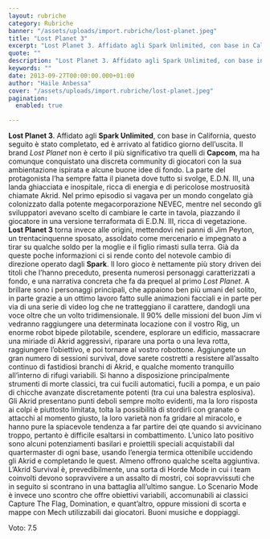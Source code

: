 ```yaml
---
layout: rubriche
category: Rubriche
banner: "/assets/uploads/import.rubriche/lost-planet.jpeg"
title: "Lost Planet 3"
excerpt: "Lost Planet 3. Affidato agli Spark Unlimited, con base in California, questo seguito è stato completato, ed è arrivato al fatidico giorno dell’uscita.  Il brand Lost Planet non è certo il più significativo tra quelli di Capcom, ma ha comunque conquistato una discreta community di giocatori con la sua ambientazione ispirata e alcune buone idee di fondo. La parte [&hellip"
quote: ""
description: "Lost Planet 3. Affidato agli Spark Unlimited, con base in California, questo seguito è stato completato, ed è arrivato al fatidico giorno dell’uscita.  Il brand Lost Planet non è certo il più significativo tra quelli di Capcom, ma ha comunque conquistato una discreta community di giocatori con la sua ambientazione ispirata e alcune buone idee di fondo. La parte [&hellip"
keywords: ""
date: 2013-09-27T00:00:00.000+01:00
author: "Haile Anbessa"
cover: "/assets/uploads/import.rubriche/lost-planet.jpeg"
pagination:
  enabled: true

---
```


**Lost Planet 3**. Affidato agli **Spark Unlimited**, con base in California, questo seguito è stato completato, ed è arrivato al fatidico giorno dell’uscita. Il brand _Lost Planet_ non è certo il più significativo tra quelli di **Capcom**, ma ha comunque conquistato una discreta community di giocatori con la sua ambientazione ispirata e alcune buone idee di fondo. La parte del protagonista l’ha sempre fatta il pianeta dove tutto si svolge, E.D.N. III, una landa ghiacciata e inospitale, ricca di energia e di pericolose mostruosità chiamate Akrid. Nel primo episodio si vagava per un mondo congelato già colonizzato dalla potente megacorporazione NEVEC, mentre nel secondo gli sviluppatori avevano scelto di cambiare le carte in tavola, piazzando il giocatore in una versione terraformata di E.D.N. III, ricca di vegetazione. **Lost Planet 3** torna invece alle origini, mettendovi nei panni di Jim Peyton, un trentacinquenne sposato, assoldato come mercenario e impegnato a tirar su qualche soldo per la moglie e il figlio rimasti sulla terra. Già da queste poche informazioni ci si rende conto del notevole cambio di direzione operato dagli **Spark**. Il loro gioco è nettamente più story driven dei titoli che l’hanno preceduto, presenta numerosi personaggi caratterizzati a fondo, e una narrativa concreta che fa da prequel al primo _Lost Planet_. A brillare sono i personaggi principali, che appaiono ben più umani del solito, in parte grazie a un ottimo lavoro fatto sulle animazioni facciali e in parte per via di una serie di video log che ne tratteggiano il carattere, dandogli una voce oltre che un volto tridimensionale. Il 90% delle missioni del buon Jim vi vedranno raggiungere una determinata locazione con il vostro Rig, un enorme robot bipede pilotabile, scendere, esplorare un edificio, massacrare una miriade di Akrid aggressivi, riparare una porta o una leva rotta, raggiungere l’obiettivo, e poi tornare al vostro robottone. Aggiungete un gran numero di sessioni survival, dove sarete costretti a resistere all’assalto continuo di fastidiosi branchi di Akrid, e qualche momento tranquillo all’interno di rifugi variabili. Si hanno a disposizione principalmente strumenti di morte classici, tra cui fucili automatici, fucili a pompa, e un paio di chicche avanzate discretamente potenti (tra cui una balestra esplosiva). Gli Akrid presentano punti deboli sempre molto evidenti, ma la loro risposta ai colpi è piuttosto limitata, tolta la possibilità di stordirli con granate o attacchi al momento giusto, la loro varietà non fa gridare al miracolo, e hanno pure la spiacevole tendenza a far partire dei qte quando si avvicinano troppo, pertanto è difficile esaltarsi in combattimento. L’unico lato positivo sono alcuni potenziamenti basilari e proiettili speciali acquistabili dal quartermaster di ogni base, usando l’energia termica ottenibile uccidendo gli Akrid e completando le quest. Almeno offrono qualche scelta aggiuntiva. L’Akrid Survival è, prevedibilmente, una sorta di Horde Mode in cui i team coinvolti devono sopravvivere a un assalto di mostri, coi sopravvissuti che in seguito si scontrano in una battaglia all’ultimo sangue. Lo Scenario Mode è invece uno scontro che offre obiettivi variabili, accomunabili ai classici Capture The Flag, Domination, e quant’altro, oppure missioni di scorta e mappe con Mech utilizzabili dai giocatori. Buoni musiche e doppiaggi.

Voto: 7.5